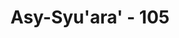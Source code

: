 ---
title: "Asy-Syu'ara' - 105"
no: 105
arabic_no: ١٠٥
ayah: كَذَّبَتْ قَوْمُ نُوْحِ ِۨالْمُرْسَلِيْنَ ۚ 
translation: "Kaum Nuh telah mendustakan para rasul."
tafsir: "Ayat-ayat ini menerangkan bahwa Nabi Nuh telah didustakan kaumnya ketika ia menyampaikan agama Allah kepada mereka. Sekalipun yang mereka dustakan itu hanyalah Nabi Nuh sendiri, tetapi tindakan itu berarti mendustakan para rasul Allah yang lain, baik yang diutus sebelum maupun sesudah Nabi Nuh nanti. Ini disebabkan karena risalah yang dibawa para rasul pada dasarnya sama, yaitu akidah tauhid.\n\nNabi Nuh adalah nabi ketiga yang diutus Allah, setelah Nabi Adam dan Nabi Idris. Nabi Nuh juga merupakan rasul pertama, berdasarkan hadis qudsi: \n\nDari Abu Hurairah r.a. bahwa Nabi saw bersabda, \"Allah berfirman, 'Ya Nuh, engkau adalah rasul yang pertama yang diutus ke bumi.\" (Riwayat Muslim dari Abu Hurairah) \n\nMaksud rasul pertama di sini ialah rasul Allah yang pertama diutus sesudah Nabi Adam dan Nabi Idris. Ia juga disebut bapak manusia kedua setelah Adam, karena sebagian mufasir berpendapat bahwa seluruh manusia musnah dan mati karena topan dan banjir, kecuali orang-orang yang berada di atas perahu bersama Nabi Nuh. Di antara yang selamat itu, terdapat tiga orang putranya, yaitu Sam, Ham, dan Yafits. Maka semua manusia yang ada sampai sekarang berasal dari keturunan ketiga putra Nabi Nuh itu. \n\nTidak ada keterangan yang pasti tentang jarak waktu antara Adam dan Idris dengan Nabi Nuh. Hanya terdapat beberapa keterangan yang berbeda-beda dalam Taurah Ibriyah, Taurah Samiriyah, dan terjemahan Taurat dalam bahasa Yunani. \n\nNabi Nuh diutus kepada saudaranya, maksudnya orang-orang yang masih dianggap kerabat dengan Nuh. Dalam surah-surah yang lain disebutkan bahwa Nuh diutus kepada kaumnya.\n\nKaum Nabi Nuh menyembah patung-patung dan berhala yang mereka anggap sebagai tuhan. Oleh karena itu, Nabi Nuh mengingatkan mereka agar bertakwa kepada Allah dan takut kepada azab-Nya yang dahsyat. Azab itu akan ditimpakan Allah kepada orang-orang yang mengingkari seruan nabi-Nya."
---